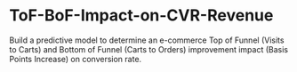 # ToF-BoF-Impact-on-CVR-Revenue
Build a predictive model to determine an e-commerce Top of Funnel (Visits to Carts) and Bottom of Funnel (Carts to Orders) improvement impact (Basis Points Increase) on conversion rate.
